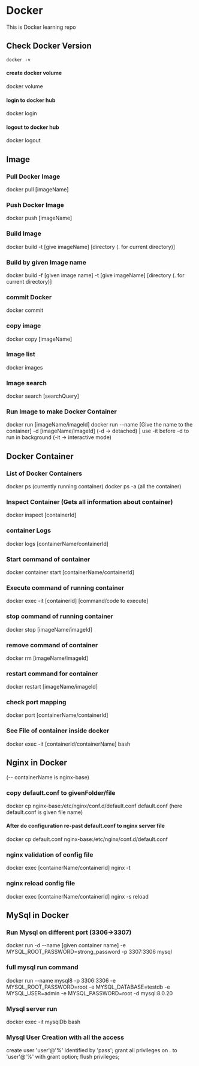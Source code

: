 # Docker
This is Docker learning repo

## Check Docker Version 
 `docker -v`
 
#### create docker volume
docker volume

#### login to docker hub
docker login

#### logout to docker hub
docker logout
## Image

### Pull Docker Image
docker pull [imageName]

### Push Docker Image
docker push [imageName]

### Build Image
docker build -t [give imageName] [directory (. for current directory)]

### Build by given Image name
docker build -f [given image name] -t [give imageName] [directory (. for current directory)]

### commit Docker 
docker commit 

### copy image
docker copy [imageName]



### Image list
docker images

### Image search
docker search [searchQuery]

### Run Image to make Docker Container
docker run [imageName/imageId]
docker run --name [Give the name to the container] -d [imageName/imageId]     (-d -> detached) | use -it before -d to run in background (-it -> interactive mode)

## Docker Container

### List of Docker Containers
docker ps (currently running container)
docker ps -a (all the container)

### Inspect Container (Gets all information about container)
docker inspect [containerId]

### container Logs
docker logs [containerName/containerId]

### Start command of container
docker container start [containerName/containerId]

### Execute command of running container
docker exec -it [containerId] [command/code to execute]

### stop command of running container
docker stop [imageName/imageId]

### remove command of  container
docker rm [imageName/imageId]

### restart command for container
docker restart [imageName/imageId]

### check port mapping
docker port [containerName/containerId]

### See File of container inside docker
docker exec -it [containerId/containerName] bash


## Nginx in Docker

(-- containerName is nginx-base)

### copy default.conf to givenFolder/file
docker cp nginx-base:/etc/nginx/conf.d/default.conf default.conf      (here default.conf is given file name)

#### After do configuration re-past default.conf to nginx server file 
docker cp default.conf nginx-base:/etc/nginx/conf.d/default.conf 

### nginx validation of config file
docker exec [containerName/containerId] nginx -t

### nginx reload config file
docker exec [containerName/containerId] nginx -s reload



## MySql in Docker
### Run Mysql on different port (3306->3307)
 docker run -d --name [given container name] -e MYSQL_ROOT_PASSWORD=strong_password -p 3307:3306 mysql

### full mysql run command
docker run --name mysql8 -p 3306:3306 -e MYSQL_ROOT_PASSWORD=root -e MYSQL_DATABASE=testdb -e MYSQL_USER=admin -e MYSQL_PASSWORD=root -d mysql:8.0.20

### Mysql server run
docker exec -it mysqlDb  bash

### Mysql User Creation with all the access
create user 'user'@'%' identified by 'pass';
grant all privileges on *.* to 'user'@'%' with grant option;
flush privileges;
